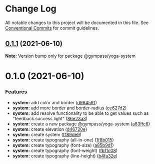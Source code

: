 # Change Log

All notable changes to this project will be documented in this file.
See [Conventional Commits](https://conventionalcommits.org) for commit guidelines.

## [0.1.1](https://github.com/Gympass/yoga/compare/@gympass/yoga-system@0.1.0...@gympass/yoga-system@0.1.1) (2021-06-10)

**Note:** Version bump only for package @gympass/yoga-system





# 0.1.0 (2021-06-10)


### Features

* **system:** add color and border ([d984591](https://github.com/Gympass/yoga/commit/d98459187ff84bd962a12cbffd35f6f830ce2b98))
* **system:** add more border and border-radius ([ce627d2](https://github.com/Gympass/yoga/commit/ce627d2799a6cb90d713c5db6f132429856c91e3))
* **system:** add resolve functionality to be able to get values such as "feedback.success.light" ([86e23a3](https://github.com/Gympass/yoga/commit/86e23a374f5f69f49ade5ec8ad560a36f101684d))
* **system:** create a new package @gympass/yoga-system ([a83ffc8](https://github.com/Gympass/yoga/commit/a83ffc88f72416064b8fd4de90480367a7ab823b))
* **system:** create elevation ([d46720e](https://github.com/Gympass/yoga/commit/d46720e5ab85bb2b3512ab222d24a59a69e6e3f1))
* **system:** create system ([f189de9](https://github.com/Gympass/yoga/commit/f189de93fe65d2fd6ea66a8c798d747ae539a130))
* **system:** create typography (all-in-one) ([1f8b015](https://github.com/Gympass/yoga/commit/1f8b015a42fabf4b42cd7235543e55b4ccf3e301))
* **system:** create typography (font-size) ([a85b9d1](https://github.com/Gympass/yoga/commit/a85b9d126aa5302caaeff9b9dc9d186389983ce5))
* **system:** create typography (font-weight) ([fb11c08](https://github.com/Gympass/yoga/commit/fb11c081f2c1a933ac53f3f181d121fcee544539))
* **system:** create typography (line-height) ([b4fa32e](https://github.com/Gympass/yoga/commit/b4fa32e1d33f6335b5f81300ed720fead367d766))
